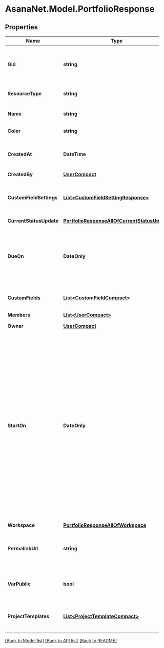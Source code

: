 # AsanaNet.Model.PortfolioResponse

## Properties

Name | Type | Description | Notes
------------ | ------------- | ------------- | -------------
**Gid** | **string** | Globally unique identifier of the resource, as a string. | [optional] [readonly] 
**ResourceType** | **string** | The base type of this resource. | [optional] [readonly] 
**Name** | **string** | The name of the portfolio. | [optional] 
**Color** | **string** | Color of the portfolio. | [optional] 
**CreatedAt** | **DateTime** | The time at which this resource was created. | [optional] [readonly] 
**CreatedBy** | [**UserCompact**](UserCompact.md) |  | [optional] 
**CustomFieldSettings** | [**List&lt;CustomFieldSettingResponse&gt;**](CustomFieldSettingResponse.md) | Array of custom field settings applied to the portfolio. | [optional] 
**CurrentStatusUpdate** | [**PortfolioResponseAllOfCurrentStatusUpdate**](PortfolioResponseAllOfCurrentStatusUpdate.md) |  | [optional] 
**DueOn** | **DateOnly** | The localized day on which this portfolio is due. This takes a date with format YYYY-MM-DD. | [optional] 
**CustomFields** | [**List&lt;CustomFieldCompact&gt;**](CustomFieldCompact.md) | Array of Custom Fields. | [optional] 
**Members** | [**List&lt;UserCompact&gt;**](UserCompact.md) |  | [optional] [readonly] 
**Owner** | [**UserCompact**](UserCompact.md) |  | [optional] 
**StartOn** | **DateOnly** | The day on which work for this portfolio begins, or null if the portfolio has no start date. This takes a date with &#x60;YYYY-MM-DD&#x60; format. *Note: &#x60;due_on&#x60; must be present in the request when setting or unsetting the &#x60;start_on&#x60; parameter. Additionally, &#x60;start_on&#x60; and &#x60;due_on&#x60; cannot be the same date.* | [optional] 
**Workspace** | [**PortfolioResponseAllOfWorkspace**](PortfolioResponseAllOfWorkspace.md) |  | [optional] 
**PermalinkUrl** | **string** | A url that points directly to the object within Asana. | [optional] [readonly] 
**VarPublic** | **bool** | True if the portfolio is public to its workspace members. | [optional] 
**ProjectTemplates** | [**List&lt;ProjectTemplateCompact&gt;**](ProjectTemplateCompact.md) | Array of project templates that are in the portfolio | [optional] [readonly] 

[[Back to Model list]](../README.md#documentation-for-models) [[Back to API list]](../README.md#documentation-for-api-endpoints) [[Back to README]](../README.md)

